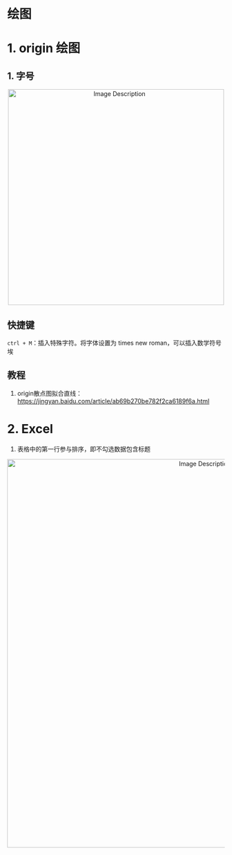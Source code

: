 # 绘图

# 1. origin 绘图

## 1. 字号

<p align="center">
<img src="https://19640810.xyz/05_image/01_imageHost/20241013-143451.png" alt="Image Description" width="500">
</p>


## 快捷键

`ctrl + M`：插入特殊字符。将字体设置为 times new roman，可以插入数学符号埃

## 教程

1. origin散点图拟合直线：https://jingyan.baidu.com/article/ab69b270be782f2ca6189f6a.html




# 2. Excel

1. 表格中的第一行参与排序，即不勾选数据包含标题

<p align="center">
<img src="https://19640810.xyz/05_image/01_imageHost/20241029-091144.png" alt="Image Description" width="900">
</p>

